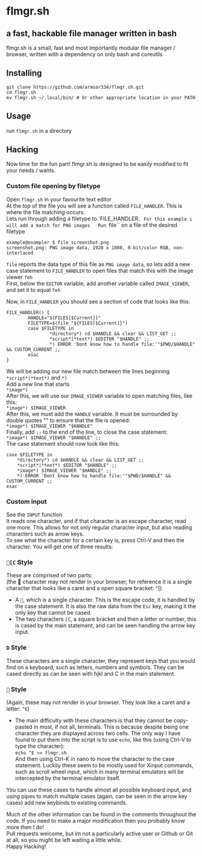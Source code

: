 # flmgr.sh
## a fast, hackable file manager written in bash
flmgr.sh is a small, fast and most importantly modular file manager / browser, written with a dependency on only bash and coreutils  

## Installing
```
git clone https://github.com/armoar334/flmgr.sh.git   
cd flmgr.sh  
mv flmgr.sh ~/.local/bin/ # Or other appropriate location in your PATH
```

## Usage
run ``flmgr.sh`` in a directory  

## Hacking
Now time for the fun part! flmgr.sh is designed to be easily modified to fit your needs / wants.  

### Custom file opening by filetype
Open ``flmgr.sh`` in your favourite text editor  
At the top of the file you will see a function called ``FILE_HANDLER``. This is where the file matching occurs.  
Lets run through adding a filetype to `FILE_HANDLER``. For this example i will add a match for PNG images  
Run ``file`` on a file of the desired filetype
```
example@exampler $ file screenshot.png
screenshot.png: PNG image data, 1920 x 1080, 8-bit/color RGB, non-interlaced
```
``file`` reports the data type of this file as ``PNG image data``, so lets add a new case statement to ``FILE_HANDLER`` to open files that match this with the image viewer ``feh``  
First, below the ``EDITOR`` variable, add another variable called ``IMAGE_VIEWER``, and set it to equal ``feh``

Now, in ``FILE_HANDLER`` you should see a section of code that looks like this:  
```
FILE_HANDLER() {
        HANDLE="${FILES[$Current]}"
        FILETYPE=$(file "${FILES[$Current]}")
        case $FILETYPE in
                *directory*) cd $HANDLE && clear && LIST_GET ;;
                *script*|*text*) $EDITOR "$HANDLE" ;;
                *) ERROR 'Dont know how to handle file:'"$PWD/$HANDLE" && CUSTOM_CURRENT ;;
        esac
}
```
We will be adding our new file match between the lines beginning ``*script*|*text*)`` and ``*)``  
Add a new line that starts  
``*image*)``  
After this, we will use our ``IMAGE_VIEWER`` variable to open matching files, like this:  
``*image*) $IMAGE_VIEWER``  
After this, we must add the ``HANDLE`` variable. It must be surrounded by double quotes "" to ensure that the file is opened:  
``*image*) $IMAGE_VIEWER "$HANDLE"``  
Finally, add ``;;`` to the end of the line, to close the case statement:  
``*image*) $IMAGE_VIEWER "$HANDLE" ;;``  
The case statement should now look like this:
```
case $FILETYPE in
	*directory*) cd $HANDLE && clear && LIST_GET ;;
	*script*|*text*) $EDITOR "$HANDLE" ;;
	*image*) $IMAGE_VIEWER "$HANDLE" ;;
	*) ERROR 'Dont know how to handle file:'"$PWD/$HANDLE" && CUSTOM_CURRENT ;;
esac
```

### Custom input
See the ``INPUT`` function  
It reads one character, and if that character is an escape character, read one more. This allows for not only regular character input, but also reading characters such as arrow keys.  
To see what the character for a certain key is, press Ctrl-V and then the character. You will get one of three results:  

### ``[C`` Style  
These are comprised of two parts:  
(the  character may not render in your browser, for reference it is a single character that looks like a caret and a open square bracket: ^[)  
- A ````, which is a single character. This is the escape code, it is handled by the case statement. It is also the raw data from the ``Esc`` key, making it the only key that cannot be cased.  
- The two characters ``[C``, a square bracket and then a letter or number, this is cased by the main statement, and can be seen handling the arrow key input.
  
  
### ``D`` Style  
These characters are a single character, they represent keys that you would find on a keyboard, such as letters, numbers and symbols. They can be cased directly as can be seen with hjkl and C in the main statement.  
  
  
### ```` Style
(Again, these may not render in your browser. They look like a caret and a letter: ``^E``)  
- The main difficulty with these characters is that they cannot be copy-pasted in most, if not all, terminals. This is because despite being one character they are displayed across two cells. The only way I have found to put them into the script is to use ``echo``, like this (using Ctrl-V to type the character):  
``echo ^E >> flmgr.sh``  
And then using Ctrl-K in nano to move the character to the case statement. Luckily these seem to be mostly used for Xinput commands, such as scroll wheel input, which in many terminal emulators will be intercepted by the terminal emulator itself.  
  
  
You can use these cases to handle almost all possible keyboard input, and using pipes to match multiple cases (again, can be seen in the arrow key cases) add new keybinds to existing commands.
  
Much of the other information can be found in the comments throughout the code. If you need to make a major modification then you probably know more then I do!  
Pull requests welcome, but im not a particularly active user or Github or Git at all, so you might be left waiting a little while.  
Happy Hacking!  
